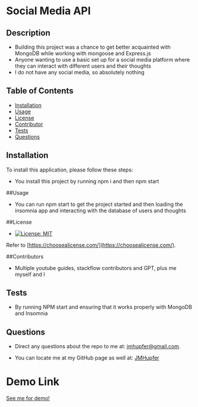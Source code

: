 # Social Media API

  ## Description

  - Building this project was a chance to get better acquainted with MongoDB while working with mongoose and Express.js
  - Anyone wanting to use a basic set up for a social media platform where they can interact with different users and their thoughts
  - I do not have any social media, so absolutely nothing

  ## Table of Contents

  - [Installation](#installation)
  - [Usage](#usage)
  - [License](#license)
  - [Contributor](#contributors)
  - [Tests](#tests)
  - [Questions](#questions) 

  
  ## Installation
  
  To install this application, please follow these steps:
  
  - You install this project by running npm i and then npm start
  
  ##Usage
  
  - You can run npm start to get the project started and then loading the insomnia app and interacting with the database of users and thoughts
  
  ##License

  - [![License: MIT](https://img.shields.io/badge/License-MIT-yellow.svg)](https://opensource.org/licenses/MIT)

  Refer to [https://choosealicense.com/](https://choosealicense.com/).

  ##Contributors

  - Multiple youtube guides, stackflow contributors and GPT, plus me myself and I

  ## Tests

  - By running NPM start and ensuring that it works properly with MongoDB and Insomnia

  ## Questions

  - Direct any questions about the repo to me at: jmhupfer@gmail.com. 
  
  - You can locate me at my GitHub page as well at: [JMHupfer](https://github.com/JMHupfer/)

# Demo Link

<a href="https://drive.google.com/file/d/1Z7-eOXuMSUKZqh677UaSTPoo5i3edawU/view">See me for demo!</a>
